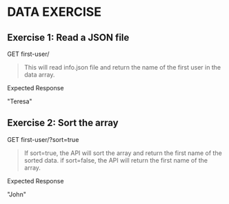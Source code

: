 # DATA EXERCISE

## Exercise 1: Read a JSON file

GET first-user/
> This will read info.json file and return the name of the first user in the data array.

Expected Response

"Teresa"

## Exercise 2: Sort the array

GET first-user/?sort=true
> If sort=true, the API will sort the array and return the first name of the sorted data.
> if sort=false, the API will return the first name of the array.

Expected Response

"John"
